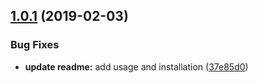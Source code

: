 ## [1.0.1](https://github.com/UziTech/emel/compare/v1.0.0...v1.0.1) (2019-02-03)


### Bug Fixes

* **update readme:** add usage and installation ([37e85d0](https://github.com/UziTech/emel/commit/37e85d0))
